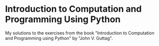 # Introduction to Computation and Programming Using Python

My solutions to the exercises from the book "Introduction to Computation and Programming using Python" by "John V. Guttag".


